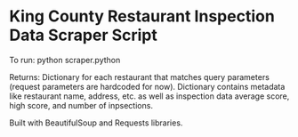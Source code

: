 # King County Restaurant Inspection Data Scraper Script

To run: python scraper.python

Returns: Dictionary for each restaurant that matches query parameters
(request parameters are hardcoded for now). Dictionary contains metadata like
restaurant name, address, etc. as well as inspection data average score,
high score, and number of inpsections.

Built with BeautifulSoup and Requests libraries.